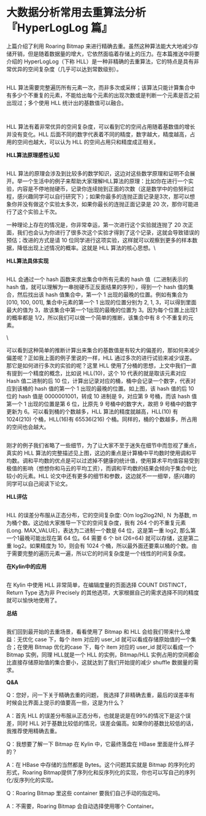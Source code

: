 # 大数据分析常用去重算法分析『HyperLogLog 篇』

上篇介绍了利用 Roaring Bitmap 来进行精确去重。虽然这种算法能大大地减少存储开销，但是随着数据量的增大，它依然面临着存储上的压力。在本篇推送中将要介绍的 HyperLogLog（下称 HLL）是一种非精确的去重算法，它的特点是具有非常优异的空间复杂度（几乎可以达到常数级别）。

<figure><img src="../../.gitbook/assets/image (11).png" alt=""><figcaption></figcaption></figure>

HLL 算法需要完整遍历所有元素一次，而非多次或采样；该算法只能计算集合中有多少个不重复的元素，不能给出每个元素的出现次数或是判断一个元素是否之前出现过；多个使用 HLL 统计出的基数值可以融合。

<figure><img src="../../.gitbook/assets/image (26).png" alt=""><figcaption></figcaption></figure>

<figure><img src="../../.gitbook/assets/image (43).png" alt=""><figcaption></figcaption></figure>

HLL 算法有着非常优异的空间复杂度，可以看到它的空间占用随着基数值的增长并没有变化。HLL 后面不同的数字代表着不同的精度，数字越大，精度越高，占用的空间也越大，可以认为 HLL 的空间占用只和精度成正相关。

**HLL算法原理感性认知**

<figure><img src="../../.gitbook/assets/image (22).png" alt=""><figcaption></figcaption></figure>

HLL 算法的原理会涉及到比较多的数学知识，这边对这些数学原理和证明不会展开。举一个生活中的例子来帮助大家理解HLL算法的原理：比如你在进行一个实验，内容是不停地抛硬币，记录你连续抛到正面的次数（这是数学中的伯努利过程，感兴趣同学可以自行研究下）；如果你最多的连抛正面记录是3次，那可以想象你并没有做这个实验太多次，如果你最长的连抛正面记录是 20 次，那你可能进行了这个实验上千次。

一种理论上存在的情况是，你非常幸运，第一次进行这个实验就连抛了 20 次正面，我们也会认为你进行了很多次这个实验才得到了这个记录，这就会导致错误的预估；改进的方式是请 10 位同学进行这项实验，这样就可以观察到更多的样本数据，降低出现上述情况的概率。这就是 HLL 算法的核心思想。\


**HLL算法具体实现**

<figure><img src="../../.gitbook/assets/image (24).png" alt=""><figcaption></figcaption></figure>

HLL 会通过一个 hash 函数来求出集合中所有元素的 hash 值（二进制表示的 hash 值，就可以理解为一串抛硬币正反面结果的序列），得到一个 hash 值的集合，然后找出该 hash 值集合中，第一个 1 出现的最晚的位置。例如有集合为 \[010, 100, 001], 集合中元素的第一个 1 出现的位置分别为 2, 1, 3，可以得到里面最大的值为 3，故该集合中第一个1出现的最晚的位置为 3。因为每个位置上出现1的概率都是 1/2，所以我们可以做一个简单的推断，该集合中有 8 个不重复的元素。

\


可以看到这种简单的推断计算出来集合的基数值是有较大的偏差的，那如何来减少偏差呢？正如我上面的例子里说的一样，HLL 通过多次的进行试验来减少误差。那它是如何进行多次的实验的呢？这里 HLL 使用了分桶的思想，上文中我们一直有提到一个精度的概念，比如说 HLL(10)，这个 10 代表的就是取该元素对应 Hash 值二进制的后 10 位，计算出记录对应的桶，桶中会记录一个数字，代表对应到该桶的 hash 值的第一个 1 出现的最晚的位置。如上图，该 hash 值的后 10 位的 hash 值是 0000001001，转成 10 进制是 9，对应第 9 号桶，而该 hash 值第一个 1 出现的位置是第 6 位，比原先 9 号桶中的数字大，故把 9 号桶中的数字更新为 6。可以看到桶的个数越多，HLL 算法的精度就越高，HLL(10) 有 1024(210) 个桶，HLL(16)有 65536(216) 个桶。同样的，桶的个数越多，所占用的空间也会越大。

<figure><img src="../../.gitbook/assets/image (59).png" alt=""><figcaption></figcaption></figure>

刚才的例子我们省略了一些细节，为了让大家不至于迷失在细节中而忽视了重点，真实的 HLL 算法的完整描述见上图，这边的重点是计算桶中平均数时使用调和平均数。调和平均数的优点是可以过滤掉不健康的统计值，使用算术平均值容易受到极值的影响（想想你和马云的平均工资），而调和平均数的结果会倾向于集合中比较小的元素。HLL 论文中还有更多的细节和参数，这边就不一一细举，感兴趣的同学可以自己阅读下论文。

**HLL评估**

<figure><img src="../../.gitbook/assets/image (41).png" alt=""><figcaption></figcaption></figure>

HLL 的误差分布服从正态分布，它的空间复杂度: O(m log2log2N), Ｎ 为基数, m 为桶个数。这边给大家推导一下它的空间复杂度，我有 264 个的不重复元素(Long. MAX\_VALUE)，表达为二进制一个数是 64 位，这是第一重 log2, 那么第一个1最晚可能出现在第 64 位。64 需要 6 个 bit (26=64) 就可以存储，这是第二重 log2。如果精度为 10，则会有 1024 个桶，所以最外面还要乘以桶的个数。由于需要完整的遍历元素一遍，所以它的时间复杂度是一个线性的时间复杂度。     &#x20;

**在Kylin中的应用**

<figure><img src="../../.gitbook/assets/image (3).png" alt=""><figcaption></figcaption></figure>

在 Kylin 中使用 HLL 非常简单，在编辑度量的页面选择 COUNT DISTINCT，Return Type 选为非 Precisely 的其他选项，大家根据自己的需求选择不同的精度就可以愉快地使用了。

**总结**

<figure><img src="../../.gitbook/assets/image (25).png" alt=""><figcaption></figcaption></figure>

我们回到最开始的去重场景，看看使用了 Bitmap 和 HLL 会给我们带来什么增益：无优化 case 下，每个 item 对应的 user\_id 就可以看成存储原始值的一个集合；在使用 Bitmap 优化的case 下，每个 item 对应的 user\_id 就可以看成一个 Bitmap 实例，同理 HLL就是一个 HLL 的实例，Bitmap/HLL 实例占用的空间都会比直接存储原始值的集合要小，这就达到了我们开始提的减少 shuffle 数据量的需求。



**Q\&A**

Q：您好，问一下关于精确去重的问题， 我选择了非精确去重，最后的误差率有时候会比界面上提示的值要高一些，这是为什么？

A：首先 HLL 的误差分布服从正态分布，也就是说是在99%的情况下是这个误差，同时 HLL 对于基数比较低的情况，误差会偏高。如果你的基数比较低的话，我推荐使用精确去重。

&#x20;

Q：我想要了解一下 Bitmap 在 Kylin 中，它最终落盘在 HBase 里面是什么样子的？

A：在 HBase 中存储的当然都是 Bytes。这个问题其实就是 Bitmap 的序列化的形式，Roaring Bitmap提供了序列化和反序列化的实现，你也可以写自己的序列化/反序列化的实现。

&#x20;

Q：Roaring Bitmap 里这些 container 要我们自己手动的指定吗。

A：不需要，Roaring Bitmap 会自动选择使用哪个 Container。
